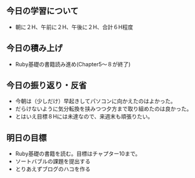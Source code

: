 ## 今日の学習について
- 朝に２H、午前に２H、午後に２H、合計６H程度
## 今日の積み上げ
- Ruby基礎の書籍読み進め(Chapter5〜８が終了)
## 今日の振り返り・反省
- 今朝は（少しだけ）早起きしてパソコンに向かえたのはよかった。
- だらけないように気分転換を挟みつつ夕方まで取り組めたのは良かった。
- とはいえ目標８Hには未達なので、来週末も頑張りたい。
## 明日の目標
- Ruby基礎の書籍を読む。目標はチャプター10まで。
- ソートバブルの課題を提出する
- とりあえずブログのハコを作る
